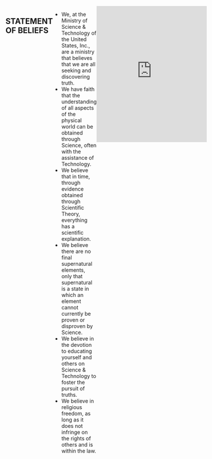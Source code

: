```yaml
---
layout: page
title: Statement of Beliefs
permalink: /home/
---
```


## STATEMENT OF BELIEFS

* We, at the Ministry of Science & Technology of the United States, Inc., are a ministry that believes that we are all seeking and discovering truth.
* We have faith that the understanding of all aspects of the physical world can be obtained through Science, often with the assistance of Technology.
* We believe that in time, through evidence obtained through Scientific Theory, everything has a scientific explanation.
* We believe there are no final supernatural elements, only that supernatural is a state in which an element cannot currently be proven or disproven by Science.
* We believe in the devotion to educating yourself and others on Science & Technology to foster the pursuit of truths.
* We believe in religious freedom, as long as it does not infringe on the rights of others and is within the law.

<body style="display:flex;position:relative;margin:0; justify-content: center;">
<iframe width="660" height="371.25" src="https://www.youtube.com/embed/RxyQNEVOElU?modestbranding=1&fs=0&disablekb=1&controls=0" frameborder="0" allow="autoplay; encrypted-media; gyroscope"></iframe>
</body>

----
